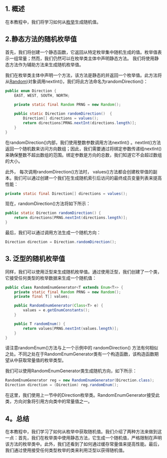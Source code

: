 ## 1. 概述

在本教程中，我们将学习如何从[枚举](https://www.baeldung.com/a-guide-to-java-enums)生成随机值。

## 2.静态方法的随机枚举值

首先，我们将创建一个静态函数，它返回从特定枚举集中随机生成的值。枚举值表示一组常量；然而，我们仍然可以在枚举类主体中声明静态方法。 我们将使用静态方法作为辅助方法来生成随机枚举值。

我们在枚举类主体中声明一个方法，该方法是静态的并返回一个枚举值。此方法将从[Random](https://www.baeldung.com/java-generating-random-numbers))对象调用nextInt()，我们将此方法命名为randomDirection()：

```java
public enum Direction {
    EAST, WEST, SOUTH, NORTH;
    
    private static final Random PRNG = new Random();

    public static Direction randomDirection()  {
        Direction[] directions = values();
        return directions[PRNG.nextInt(directions.length)];
    }
}
```

在randomDirection()内部，我们使用整数参数调用方法nextInt() 。nextInt()方法返回一个随机数来访问方向数组；因此，我们需要通过将绑定参数传递给nextInt()来确保整数不超出数组的范围。绑定参数是方向的总数，我们知道它不会超过数组的大小。

此外， 每次调用randomDirection()方法时， values()方法都会创建枚举值的副本。我们可以通过创建一个我们在生成随机索引后访问的最终成员变量列表来提高性能：

```java
private static final Direction[] directions = values();
```

现在，randomDirection()方法将如下所示：

```java
public static Direction randomDirection() { 
    return directions[PRNG.nextInt(directions.length)]; 
}
```

最后，我们可以通过调用方法生成一个随机方向：

```java
Direction direction = Direction.randomDirection();
```

## 3. 泛型的随机枚举值

同样，我们可以使用泛型来生成随机枚举值。通过使用泛型，我们创建了一个类，它接受任何类型的枚举数据来生成一个随机值： 

```java
public class RandomEnumGenerator<T extends Enum<T>> {
    private static final Random PRNG = new Random();
    private final T[] values;

    public RandomEnumGenerator(Class<T> e) {
        values = e.getEnumConstants();
    }

    public T randomEnum() {
        return values[PRNG.nextInt(values.length)];
    }
}
```

请注意randomEnum()方法与上一个示例中的 randomDirection() 方法有何相似之处。不同之处在于RandomEnumGenerator类有一个构造函数，该构造函数期望从中获取常量值的枚举类型。

我们可以使用RandomEnumGenerator类生成随机方向，如下所示：

```java
RandomEnumGenerator reg = new RandomEnumGenerator(Direction.class);
Direction direction = (Direction) reg.randomEnum();
```

在这里，我们使用上一节中的Direction枚举类。RandomEnumGenerator接受此类，方向对象将引用方向类中的常量值之一。

## 4。总结

在本教程中，我们学习了如何从枚举中获取随机值。我们介绍了两种方法来做到这一点：首先，我们在枚举类中使用静态方法，它生成一个随机值，严格限制在声明该方法的枚举类中。此外，我们还看到了如何通过缓存常量值来提高性能。最后，我们通过使用接受任何类型枚举的类来利用泛型以获得随机值。